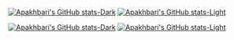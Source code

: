 [![Apakhbari's GitHub stats-Dark](https://github-readme-stats.vercel.app/api?username=apakhbari&show_icons=true&theme=dark#gh-dark-mode-only)](https://github.com/anuraghazra/github-readme-stats#gh-dark-mode-only)
[![Apakhbari's GitHub stats-Light](https://github-readme-stats.vercel.app/api?username=apakhbari&show_icons=true&theme=default#gh-light-mode-only)](https://github.com/anuraghazra/github-readme-stats#gh-light-mode-only)

[![Apakhbari's GitHub stats-Dark](https://github-readme-stats.vercel.app/api/top-langs/?username=apakhbari&layout=compact&show_icons=true&theme=dark#gh-dark-mode-only)](https://github.com/anuraghazra/github-readme-stats#gh-dark-mode-only)
[![Apakhbari's GitHub stats-Light](https://github-readme-stats.vercel.app/api/top-langs/?username=apakhbari&layout=compact&show_icons=true&theme=default#gh-light-mode-only)](https://github.com/anuraghazra/github-readme-stats#gh-light-mode-only)

<!--

![ascii_apa.png](ascii_apa.png)

Reference: https://github.com/anuraghazra/github-readme-stats

&hide=stars,commits,prs,issues,contribs
&show=reviews,discussions_started,discussions_answered,prs_merged,prs_merged_percentage

**apakhbari/apakhbari** is a ✨ _special_ ✨ repository because its `README.md` (this file) appears on your GitHub profile.

Here are some ideas to get you started:

- 🔭 I’m currently working on ...
- 🌱 I’m currently learning ...
- 👯 I’m looking to collaborate on ...
- 🤔 I’m looking for help with ...
- 💬 Ask me about ...
- 📫 How to reach me: ...
- 😄 Pronouns: ...
- ⚡ Fun fact: ...
-->
